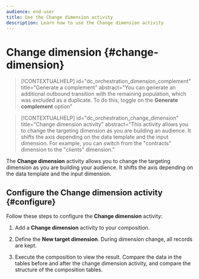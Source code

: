 ```yaml
---
audience: end-user
title: Use the Change dimension activity
description: Learn how to use the Change dimension activity
---
```


# Change dimension {#change-dimension}
 
>[!CONTEXTUALHELP]
>id="dc_orchestration_dimension_complement"
>title="Generate a complement"
>abstract="You can generate an additional outbound transition with the remaining population, which was excluded as a duplicate. To do this, toggle on the **Generate complement** option"

>[!CONTEXTUALHELP]
>id="dc_orchestration_change_dimension"
>title="Change dimension activity"
>abstract="This activity allows you to change the targeting dimension as you are building an audience. It shifts the axis depending on the data template and the input dimension. For example, you can switch from the "contracts" dimension to the "clients" dimension."

The **Change dimension** activity allows you to change the targeting dimension as you are building your audience. It shifts the axis depending on the data template and the input dimension. <!--[Learn more on targeting dimensions](../../audience/about-recipients.md#targeting-dimensions)-->


## Configure the Change dimension activity {#configure}

Follow these steps to configure the **Change dimension** activity:

1. Add a **Change dimension** activity to your composition.

1. Define the **New target dimension**. During dimension change, all records are kept. 

1. Execute the composition to view the result. Compare the data in the tables before and after the change dimension activity, and compare the structure of the composition tables.

<!--
## Example {#example}

In this example, we want to send an SMS delivery to all the profiles who have made a purchase. To do this, we first use a **[!UICONTROL Build audience]** activity linked to a custom "Purchase" targeting dimension to target all purchases that occurred.

We then use a **[!UICONTROL Change dimension]** activity to switch the workflow targeting dimension to "Recipients". This allows us to be able to target the recipients who match the query.
-->
